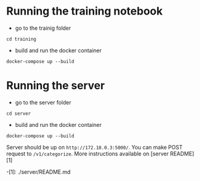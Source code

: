 # Running the training notebook

- go to the trainig folder
```
cd training
```

- build and run the docker container
```
docker-compose up --build
```

# Running the server
- go to the server folder
```
cd server
```

- build and run the docker container
```
docker-compose up --build
```

Server should be up on `http://172.18.0.3:5000/`.
You can make POST request to `/v1/categorize`. More instructions
available on [server README][1]

-[1]: ./server/README.md
